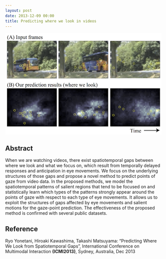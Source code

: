```yaml
---
layout: post
date: 2013-12-09 00:00
title: Predicting where we look in videos
---
```


![cover](/images/ykm-icmi2013.png)

## Abstract

When we are watching videos, there exist spatiotemporal gaps between where we look and what we focus on, which result from temporally delayed responses and anticipation in eye movements. We focus on the underlying structures of those gaps and propose a novel method to predict points of gaze from video data. In the proposed methods, we model the spatiotemporal patterns of salient regions that tend to be focused on and statistically learn which types of the patterns strongly appear around the points of gaze with respect to each type of eye movements. It allows us to exploit the structures of gaps affected by eye movements and salient motions for the gaze-point prediction. The effectiveness of the proposed method is confirmed with several public datasets.

## Reference

Ryo Yonetani, Hiroaki Kawashima, Takashi Matsuyama: “Predicting Where We Look from Spatiotemporal Gaps”, International Conference on Multimodal Interaction **(ICMI2013)**, Sydney, Australia, Dec 2013
